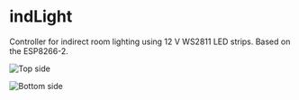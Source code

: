 # indLight
Controller for indirect room lighting using 12 V WS2811 LED strips. Based on the ESP8266-2.

![Top side](https://github.com/yetifrisstlama/indLight/raw/master/indLight3.jpg)

![Bottom side](https://github.com/yetifrisstlama/indLight/raw/master/indLight4.jpg)
